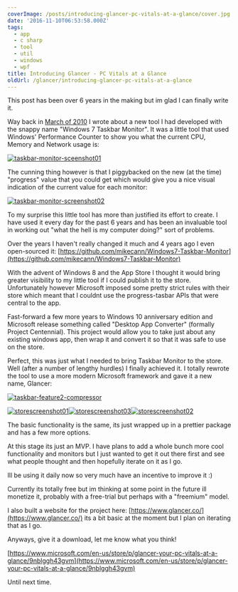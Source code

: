 ```yaml
---
coverImage: /posts/introducing-glancer-pc-vitals-at-a-glance/cover.jpg
date: '2016-11-10T06:53:58.000Z'
tags:
  - app
  - c sharp
  - tool
  - util
  - windows
  - wpf
title: Introducing Glancer - PC Vitals at a Glance
oldUrl: /glancer/introducing-glancer-pc-vitals-at-a-glance
---
```


This post has been over 6 years in the making but im glad I can finally write it.

<!-- more -->

Way back in [March of 2010](https://www.mikecann.co.uk/myprojects/windows-7-taskbar-monitor/) I wrote about a new tool I had developed with the snappy name "Windows 7 Taskbar Monitor". It was a little tool that used Windows' Performance Counter to show you what the current CPU, Memory and Network usage is:

[![taskbar-monitor-sceenshot01](https://www.mikecann.co.uk/wp-content/uploads/2016/11/taskbar-monitor-sceenshot01.gif)](https://www.mikecann.co.uk/wp-content/uploads/2016/11/taskbar-monitor-sceenshot01.gif)

The cunning thing however is that I piggybacked on the new (at the time) "progress" value that you could get which would give you a nice visual indication of the current value for each monitor:

[![taskbar-monitor-screenshot02](https://www.mikecann.co.uk/wp-content/uploads/2016/11/taskbar-monitor-screenshot02.gif)](https://www.mikecann.co.uk/wp-content/uploads/2016/11/taskbar-monitor-screenshot02.gif)

To my surprise this little tool has more than justified its effort to create. I have used it every day for the past 6 years and has been an invaluable tool in working out "what the hell is my computer doing?" sort of problems.

Over the years I haven't really changed it much and 4 years ago I even open-sourced it: [https://github.com/mikecann/Windows7-Taskbar-Monitor](https://github.com/mikecann/Windows7-Taskbar-Monitor)

With the advent of Windows 8 and the App Store I thought it would bring greater visibility to my little tool if I could publish it to the store. Unfortunately however Microsoft imposed some pretty strict rules with their store which meant that I couldnt use the progress-tasbar APIs that were central to the app.

Fast-forward a few more years to Windows 10 anniversary edition and Microsoft release something called "Desktop App Converter" (formally Project Centennial). This project would allow you to take just about any existing windows app, then wrap it and convert it so that it was safe to use on the store.

Perfect, this was just what I needed to bring Taskbar Monitor to the store. Well (after a number of lengthy hurdles) I finally achieved it. I totally rewrote the tool to use a more modern Microsoft framework and gave it a new name, Glancer:

[![taskbar-feature2-compressor](https://www.mikecann.co.uk/wp-content/uploads/2016/11/taskbar-feature2-compressor-1024x638.gif)](https://www.mikecann.co.uk/wp-content/uploads/2016/11/taskbar-feature2-compressor.gif)

[![storescreenshot01](https://www.mikecann.co.uk/wp-content/uploads/2016/11/StoreScreenshot01-300x169.png)](https://www.mikecann.co.uk/wp-content/uploads/2016/11/StoreScreenshot01.png)[![storescreenshot03](https://www.mikecann.co.uk/wp-content/uploads/2016/11/StoreScreenshot03-300x169.png)](https://www.mikecann.co.uk/wp-content/uploads/2016/11/StoreScreenshot03.png)[![storescreenshot02](https://www.mikecann.co.uk/wp-content/uploads/2016/11/StoreScreenshot02-300x169.png)](https://www.mikecann.co.uk/wp-content/uploads/2016/11/StoreScreenshot02.png)

The basic functionality is the same, its just wrapped up in a prettier package and has a few more options.

At this stage its just an MVP. I have plans to add a whole bunch more cool functionality and monitors but I just wanted to get it out there first and see what people thought and then hopefully iterate on it as I go.

Ill be using it daily now so very much have an incentive to improve it :)

Currently its totally free but im thinking at some point in the future ill monetize it, probably with a free-trial but perhaps with a "freemium" model.

I also built a website for the project here: [https://www.glancer.co/](https://www.glancer.co/) its a bit basic at the moment but I plan on iterating that as I go.

Anyways, give it a download, let me know what you think!

[https://www.microsoft.com/en-us/store/p/glancer-your-pc-vitals-at-a-glance/9nblggh43gvm](https://www.microsoft.com/en-us/store/p/glancer-your-pc-vitals-at-a-glance/9nblggh43gvm)

Until next time.
